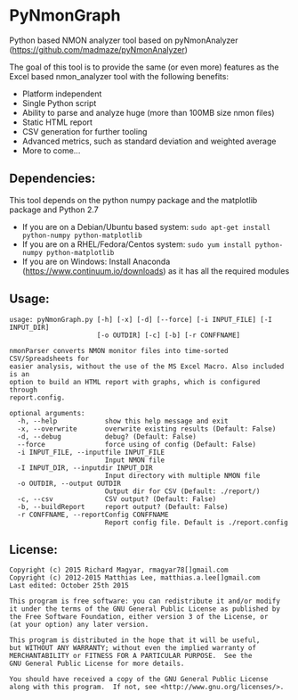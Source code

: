 PyNmonGraph
========

Python based NMON analyzer tool based on pyNmonAnalyzer (https://github.com/madmaze/pyNmonAnalyzer)

The goal of this tool is to provide the same (or even more) features as the Excel based nmon_analyzer tool with the following benefits:

- Platform independent 
- Single Python script
- Ability to parse and analyze huge (more than 100MB size nmon files)
- Static HTML report
- CSV generation for further tooling
- Advanced metrics, such as standard deviation and weighted average
- More to come...

Dependencies:  
-----
This tool depends on the python numpy package and the matplotlib package and Python 2.7
* If you are on a Debian/Ubuntu based system: `sudo apt-get install python-numpy python-matplotlib`  
* If you are on a RHEL/Fedora/Centos system: `sudo yum install python-numpy python-matplotlib`
* If you are on Windows: Install Anaconda (https://www.continuum.io/downloads) as it has all the required modules

Usage:
-----
```
usage: pyNmonGraph.py [-h] [-x] [-d] [--force] [-i INPUT_FILE] [-I INPUT_DIR]
                      [-o OUTDIR] [-c] [-b] [-r CONFFNAME]

nmonParser converts NMON monitor files into time-sorted CSV/Spreadsheets for
easier analysis, without the use of the MS Excel Macro. Also included is an
option to build an HTML report with graphs, which is configured through
report.config.

optional arguments:
  -h, --help            show this help message and exit
  -x, --overwrite       overwrite existing results (Default: False)
  -d, --debug           debug? (Default: False)
  --force               force using of config (Default: False)
  -i INPUT_FILE, --inputfile INPUT_FILE
                        Input NMON file
  -I INPUT_DIR, --inputdir INPUT_DIR
                        Input directory with multiple NMON file
  -o OUTDIR, --output OUTDIR
                        Output dir for CSV (Default: ./report/)
  -c, --csv             CSV output? (Default: False)
  -b, --buildReport     report output? (Default: False)
  -r CONFFNAME, --reportConfig CONFFNAME
                        Report config file. Default is ./report.config

```                   

License:
-------
```
Copyright (c) 2015 Richard Magyar, rmagyar78[]gmail.com
Copyright (c) 2012-2015 Matthias Lee, matthias.a.lee[]gmail.com
Last edited: October 25th 2015

This program is free software: you can redistribute it and/or modify
it under the terms of the GNU General Public License as published by
the Free Software Foundation, either version 3 of the License, or
(at your option) any later version.

This program is distributed in the hope that it will be useful,
but WITHOUT ANY WARRANTY; without even the implied warranty of
MERCHANTABILITY or FITNESS FOR A PARTICULAR PURPOSE.  See the
GNU General Public License for more details.

You should have received a copy of the GNU General Public License
along with this program.  If not, see <http://www.gnu.org/licenses/>.
```